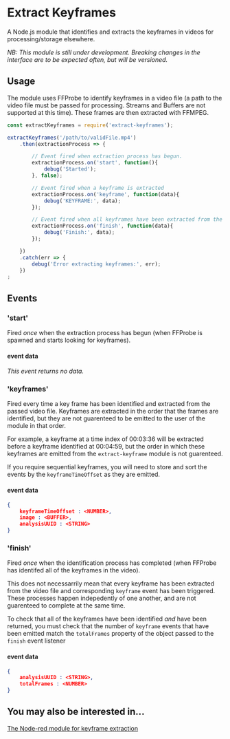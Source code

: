 # Extract Keyframes

A Node.js module that identifies and extracts the keyframes in videos for processing/storage elsewhere.

*NB:* _This module is still under development. Breaking changes in the interface are to be expected often, but will be versioned._

## Usage

The module uses FFProbe to identify keyframes in a video file (a path to the video file must be passed for processing. Streams and Buffers are not supported at this time). These frames are then extracted with FFMPEG.

```JavaScript
const extractKeyframes = require('extract-keyframes');

extractKeyframes('/path/to/validFile.mp4')
	.then(extractionProcess => {

		// Event fired when extraction process has begun.
		extractionProcess.on('start', function(){
			debug('Started');
		}, false);

		// Event fired when a keyframe is extracted
		extractionProcess.on('keyframe', function(data){
			debug('KEYFRAME:', data);
		});

		// Event fired when all keyframes have been extracted from the video
		extractionProcess.on('finish', function(data){
			debug('Finish:', data);
		});

	})
	.catch(err => {
		debug('Error extracting keyframes:', err);
	})
;
```

## Events

### 'start'

Fired _once_ when the extraction process has begun (when FFProbe is spawned and starts looking for keyframes).

#### event data
*This event returns no data.*

### 'keyframes'

Fired every time a key frame has been identified and extracted from the passed video file. Keyframes are extracted in the order that the frames are identified, but they are not guarenteed to be emitted to the user of the module in that order. 

For example, a keyframe at a time index of 00:03:36 will be extracted before a keyframe identified at 00:04:59, but the order in which these keyframes are emitted from the `extract-keyframe` module is not guarenteed.

If you require sequential keyframes, you will need to store and sort the events by the `keyframeTimeOffset` as they are emitted.

#### event data

```JSON
{
	keyframeTimeOffset : <NUMBER>,
	image : <BUFFER>,
	analysisUUID : <STRING>
}
```

### 'finish'

Fired _once_ when the identification process has completed (when FFProbe has identifed all of the keyframes in the video). 

This does not necessarrily mean that every keyframe has been extracted from the video file and corresponding `keyframe` event has been triggered. These processes happen indepedently of one another, and are not guarenteed to complete at the same time. 

To check that all of the keyframes have been identified _and_ have been returned, you must check that the number of `keyframe` events that have been emitted match the `totalFrames` property of the object passed to the `finish` event listener

#### event data

```JSON
{
	analysisUUID : <STRING>,
	totalFrames : <NUMBER>
}
```

## You may also be interested in...

[The Node-red module for keyframe extraction](https://github.com/seanmtracey/node-red-contrib-extract-keyframes)